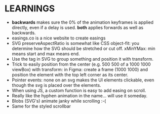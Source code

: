 # LEARNINGS
- **backwards** makes sure the 0% of the animation keyframes is applied directly, even if a delay is used. **both** applies forwards as well as backwards.
- easings.co is a nice website to create easings
- SVG preserveAspectRatio is somewhat like CSS object-fit: you determine how the SVG should be stretched or cut off. xMinYMax: min means start and max means end.
- Use the <g> tag in SVG to group something and position it with transform.
- Trick to easily position from the center (e.g. 500 500 of a 1000 1000 viewBox) with transform: in Figma: create a frame (1000 1000) and position the element with the top left corner as its center.
- Pointer events: none on an svg makes the UI elements clickable, even though the svg is placed over the elements.
- When using JS, a custom function is easy to add easing on scroll.
- Really like the hyphen animation in the name... will use it someday.
- Blobs (SVG's) animate janky while scrolling :-(
- Same for the styled scrollbar